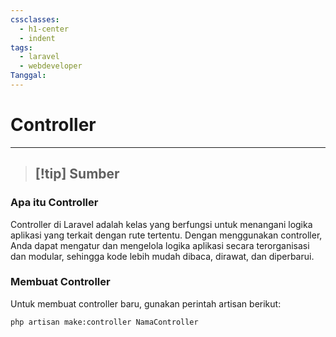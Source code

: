 ```yaml
---
cssclasses:
  - h1-center
  - indent
tags:
  - laravel
  - webdeveloper
Tanggal:
---
```

# Controller
---
> [!tip] Sumber
> -

### Apa itu Controller

Controller di Laravel adalah kelas yang berfungsi untuk menangani logika aplikasi yang terkait dengan rute tertentu. Dengan menggunakan controller, Anda dapat mengatur dan mengelola logika aplikasi secara terorganisasi dan modular, sehingga kode lebih mudah dibaca, dirawat, dan diperbarui.

### Membuat Controller

Untuk membuat controller baru, gunakan perintah artisan berikut:
```bash
php artisan make:controller NamaController
```
